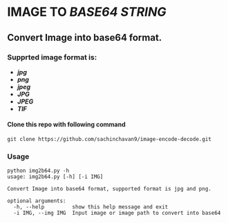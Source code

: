 # IMAGE TO _BASE64 STRING_

## Convert Image into base64 format.

### Supprted image format is:

* _**jpg**_
* _**png**_
* _**jpeg**_
* _**JPG**_
* _**JPEG**_
* _**TIF**_

#### Clone this repo with following command
```
git clone https://github.com/sachinchavan9/image-encode-decode.git
```

### Usage

```
python img2b64.py -h
usage: img2b64.py [-h] [-i IMG]

Convert Image into base64 format, supported format is jpg and png.

optional arguments:
  -h, --help         show this help message and exit
  -i IMG, --img IMG  Input image or image path to convert into base64
```
